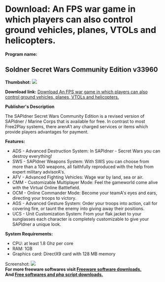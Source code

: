 # Download: An FPS war game in which players can also control ground vehicles, planes, VTOLs and helicopters.

**Program name:**

## Soldner Secret Wars Community Edition v33960

  
**Thumbshot:** ![](http://www.freewarefiles.com/screenshot/soldnersw_md.jpg)   
  
**Download link:** [Download An FPS war game in which players can also control ground vehicles, planes, VTOLs and helicopters.](http://freesoftwares.boysofts.com/Soldner-Secret-Wars-Community-Edition_program_70123.html)  
  


**Publisher's Description**  
  


The SAPldner Secret Wars Community Edition is a revised version of SAPldner / Marine Corps that is available for free. In contrast to most Free2Play systems, there arenA't any charged services or items which provide players advantages for payment. 

**Features:**

  * ADS - Advanced Destruction System: In SAPldner - Secret Wars you can destroy everything! 
  * SWS - SAPldner Weapons System: With SWS you can choose from more than a 100 weapons, all faithfully reproduced with the help from expert military advisorA's. 
  * AFV - Advanced Fighting Vehicles: Wage war by land, sea or air. 
  * CMM - Customizable Multiplayer Mode: Feel the gameworld come alive with the Virtual Online Battlefield. 
  * OCM - Online Commander Mode: Become your teamA's eyes and ears, directing your troops to victory. 
  * AGS - Advanced Gesture System: Order your troops into action, call for covering fire, or taunt the enemy into giving away their positions. 
  * UCS - Unit Customization System: From your flak jacket to your sunglasses each character is completely customizable to give your SAPldner a unique look. 

**System Requirements:**

  * CPU: at least 1.8 Ghz per core 
  * RAM: 1GB 
  * Graphics card: DirectX9 card with 128 MB memory 

  
  
Screenshot: ![](http://www.freewarefiles.com/screenshot/soldnersw.jpg)   
**For more freeware softwares visit [Freeware software downloads.](http://freesoftwares.boysofts.com/)**   
**And [Free softwares and php script downloads.](http://www.boysofts.com/)**
